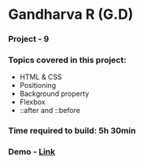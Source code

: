 # Gandharva R (G.D)

### Project - 9

### Topics covered in this project:

- HTML & CSS
- Positioning
- Background property
- Flexbox
- ::after and ::before


### Time required to build: 5h 30min

### Demo - [Link](https://gd-project-9.netlify.app/)

